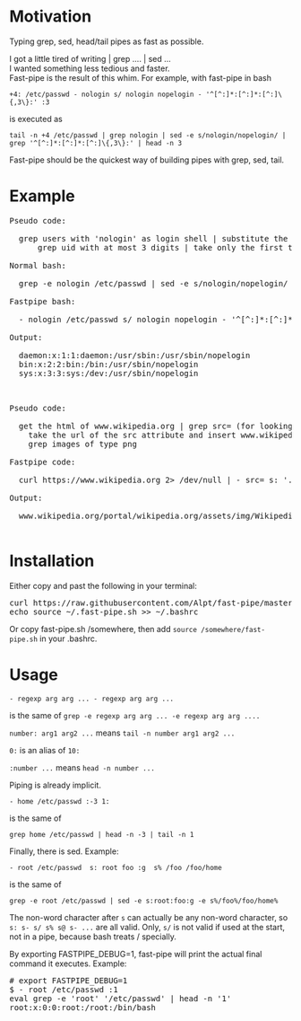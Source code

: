 Motivation
==========

Typing grep, sed, head/tail pipes as fast as possible.  

I got a little tired of writing | grep .... | sed ...  
I wanted something less tedious and faster.  
Fast-pipe is the result of this whim. For example, with fast-pipe in bash

```
+4: /etc/passwd - nologin s/ nologin nopelogin - '^[^:]*:[^:]*:[^:]\{,3\}:' :3
```

is executed as  

```
tail -n +4 /etc/passwd | grep nologin | sed -e s/nologin/nopelogin/ | grep '^[^:]*:[^:]*:[^:]\{,3\}:' | head -n 3
```

Fast-pipe should be the quickest way of building pipes with grep, sed, tail.

Example
=======

<pre>
Pseudo code:
    
  grep users with 'nologin' as login shell | substitute the string 'nologin' with 'nopelogin' |
      grep uid with at most 3 digits | take only the first three lines

Normal bash:

  grep -e nologin /etc/passwd | sed -e s/nologin/nopelogin/ | grep '^[^:]*:[^:]*:[^:]\{,3\}:' | head -n 3

Fastpipe bash:

  - nologin /etc/passwd s/ nologin nopelogin - '^[^:]*:[^:]*:[^:]\{,3\}:' :3

Output:

  daemon:x:1:1:daemon:/usr/sbin:/usr/sbin/nopelogin
  bin:x:2:2:bin:/bin:/usr/sbin/nopelogin
  sys:x:3:3:sys:/dev:/usr/sbin/nopelogin

</pre>  

<pre>

Pseudo code:

  get the html of www.wikipedia.org | grep src= (for looking for lines with src="") |
    take the url of the src attribute and insert www.wikipedia.org/ at the beginning of the url |
    grep images of type png
    
Fastpipe code:

  curl https://www.wikipedia.org 2> /dev/null | - src= s: '.*src="\([^"]*\)".*' '\1' s: ^ www.wikipedia.org/ - '\.png$' -i

Output:

  www.wikipedia.org/portal/wikipedia.org/assets/img/Wikipedia-logo-v2.png

</pre>

Installation
============

Either copy and past the following in your terminal:

<pre>
curl https://raw.githubusercontent.com/Alpt/fast-pipe/master/fast-pipe.sh > ~/.fast-pipe.sh  
echo source ~/.fast-pipe.sh >> ~/.bashrc
</pre>

Or copy fast-pipe.sh /somewhere, then add `source /somewhere/fast-pipe.sh` in your .bashrc. 

Usage
=====

`- regexp arg arg ... - regexp arg arg ...`  

is the same of `grep -e regexp arg arg ... -e regexp arg arg ....`  

`number: arg1 arg2 ...`  means `tail -n number arg1 arg2 ...`

`0:` is an alias of `10:`  

`:number ...` means `head -n number ...`  

Piping is already implicit.

`- home /etc/passwd :-3 1:`  

is the same of  

`grep home /etc/passwd | head -n -3 | tail -n 1`  

Finally, there is sed. Example:  

```
- root /etc/passwd  s: root foo :g  s% /foo /foo/home
```  

is the same of  

```
grep -e root /etc/passwd | sed -e s:root:foo:g -e s%/foo%/foo/home%
```  

The non-word character after `s` can actually be any non-word character, so `s: s- s/ s% s@ s- ...` are all valid. Only, `s/` is not valid if used at the start, not in a pipe, because bash treats / specially.  


By exporting FASTPIPE_DEBUG=1, fast-pipe will print the actual final command it executes. Example:
<pre>
# export FASTPIPE_DEBUG=1
$ - root /etc/passwd :1
eval grep -e 'root' '/etc/passwd' | head -n '1'
root:x:0:0:root:/root:/bin/bash
</pre>

